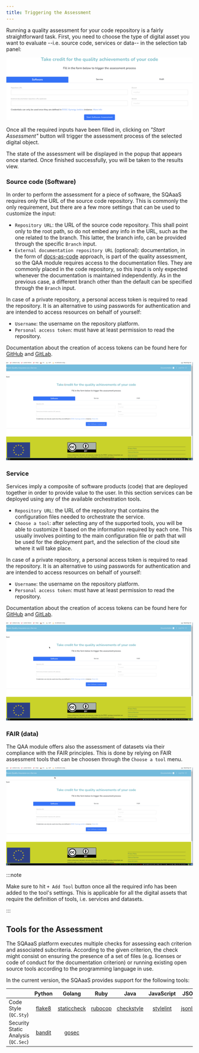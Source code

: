 ```yaml
---
title: Triggering the Assessment
---
```


Running a quality assessment for your code repository is a fairly
straightforward task. First, you need to choose the type of digital asset you
want to evaluate --i.e. source code, services or data-- in the selection tab
panel:

<p align="center">
  <img src="/img/qaa.png"/>
</p>

Once all the required inputs have been filled in, clicking on *"Start Assessment"*
button will trigger the assessment process of the selected digital object.

The state of the assessment will be displayed in the popup that appears once
started. Once finished successfully, you will be taken to the results view.

### Source code (Software)

In order to perform the assessment for a piece of software, the SQAaaS requires
only the URL of the source code repository. This is commonly the only
requirement, but there are a few more settings that can be used to customize
the input:
- `Repository URL`: the URL of the source code repository. This shall point
  only to the root path, so do not embed any info in the URL, such as the one
  related to the branch. This latter, the branch info, can be provided through
  the specific `Branch` input. 
- `External documentation repository URL` (optional): documentation, in the
  form of [docs-as-code](https://www.writethedocs.org/guide/docs-as-code/)
  approach, is part of the quality assessment, so the QAA module requires
  access to the documentation files. They are commonly placed in the code
  repository, so this input is only expected whenever the documentation is
  maintained independently. As in the previous case, a different branch other
  than the default can be specified through the `Branch` input. 

In case of a private repository, a personal access token is required to read the repository.
It is an alternative to using passwords for authentication and are intended to access resources on behalf of yourself:
- `Username`: the username on the repository platform.
- `Personal access token`: must have at least permission to read the repository.

Documentation about the creation of access tokens can be found here for
[GitHub](https://docs.github.com/en/authentication/keeping-your-account-and-data-secure/managing-your-personal-access-tokens)
and [GitLab](https://docs.gitlab.com/ee/user/profile/personal_access_tokens.html).

<p align="center">
  <img src="/img/qaa_code.gif"/>
</p>


### Service

Services imply a composite of software products (code) that are deployed
together in order to provide value to the user. In this section services can
be deployed using any of the available orchestration tools.
- `Repository URL`: the URL of the repository that contains the configuration
  files needed to orchestrate the service.
- `Choose a tool`: after selecting any of the supported tools, you will be able
  to customize it based on the information required by each one. This usually
  involves pointing to the main configuration file or path that will be used
  for the deployment part, and the selection of the cloud site where it will 
  take place.

In case of a private repository, a personal access token is required to read the repository.
It is an alternative to using passwords for authentication and are intended to access resources on behalf of yourself:
- `Username`: the username on the repository platform.
- `Personal access token`: must have at least permission to read the repository.

Documentation about the creation of access tokens can be found here for
[GitHub](https://docs.github.com/en/authentication/keeping-your-account-and-data-secure/managing-your-personal-access-tokens)
and [GitLab](https://docs.gitlab.com/ee/user/profile/personal_access_tokens.html).

<p align="center">
  <img src="/img/qaa_srv.gif"/>
</p>

### FAIR (data)

The QAA module offers also the assessment of datasets via their compliance with
the FAIR principles. This is done by relying on FAIR assessment tools that can
be choosen through the `Choose a tool` menu. 

<p align="center">
  <img src="/img/qaa_fair.gif"/>
</p>

:::note

Make sure to hit `+ Add Tool` button once all the required info has been added 
to the tool's settings. This is applicable for all the digital assets that
require the definition of tools, i.e. services and datasets.

:::

## Tools for the Assessment

The SQAaaS platform executes multiple checks for assessing each criterion and 
associated subcriteria. According to the given criterion, the check might
consist on ensuring the presence of a set of files (e.g. licenses or code of 
conduct for the documentation criterion) or running existing open source tools
according to the programming language in use.

In the current version, the SQAaaS provides support for the following tools: 

| | Python | Golang | Ruby | Java | JavaScript | JSON | Dockerfile |
| ----------- | :-----------: | :-----------: | :--------: | :--------: | :--------: | :--------: | :--------: |
| Code Style (`QC.Sty`) | [flake8](https://flake8.pycqa.org/en/latest/) | [staticcheck](https://staticcheck.io/) | [rubocop](https://rubocop.org/) | [checkstyle](https://checkstyle.sourceforge.io/) | [stylelint](https://stylelint.io/) | [jsonlint](https://github.com/zaach/jsonlint) | [hadolint](https://github.com/hadolint/hadolint) |
| Security Static Analysis (`QC.Sec`) | [bandit](https://bandit.readthedocs.io/) | [gosec](https://github.com/securego/gosec) | | | | | |
